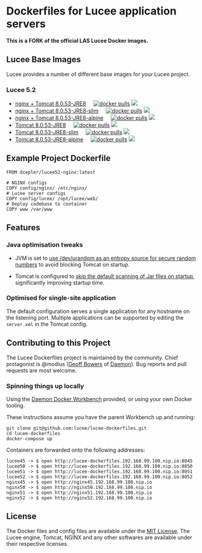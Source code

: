 # Dockerfiles for Lucee application servers

**This is a FORK of the official LAS Lucee Docker images.**

## Lucee Base Images

Lucee provides a number of different base images for your Lucee project.

### Lucee 5.2

- [nginx + Tomcat 8.0.53-JRE8](./lucee-nginx/5.2/) &nbsp; &nbsp;
  [![docker pulls](https://img.shields.io/docker/pulls/dcepler/lucee52-nginx.svg?label=docker+pulls)](https://hub.docker.com/r/dcepler/lucee52-nginx/)
  [![](https://images.microbadger.com/badges/image/dcepler/lucee52-nginx.svg)](https://microbadger.com/images/dcepler/lucee52-nginx)
- [nginx + Tomcat 8.0.53-JRE8-slim](./lucee-nginx/5.2-slim/) &nbsp; &nbsp;
  [![docker pulls](https://img.shields.io/docker/pulls/dcepler/lucee52-nginx-slim.svg?label=docker+pulls)](https://hub.docker.com/r/dcepler/lucee52-nginx-slim/)
  [![](https://images.microbadger.com/badges/image/dcepler/lucee52-nginx-slim.svg)](https://microbadger.com/images/dcepler/lucee52-nginx-slim)
- [nginx + Tomcat 8.0.53-JRE8-alpine](./lucee-nginx/5.2-alpine/) &nbsp; &nbsp;
  [![docker pulls](https://img.shields.io/docker/pulls/dcepler/lucee52-nginx-alpine.svg?label=docker+pulls)](https://hub.docker.com/r/dcepler/lucee52-nginx-alpine/)
  [![](https://images.microbadger.com/badges/image/dcepler/lucee52-nginx-alpine.svg)](https://microbadger.com/images/dcepler/lucee52-nginx-alpine)
- [Tomcat 8.0.53-JRE8](./5.2/) &nbsp; &nbsp;
  [![docker pulls](https://img.shields.io/docker/pulls/dcepler/lucee52.svg?label=docker+pulls)](https://hub.docker.com/r/dcepler/lucee52/)
  [![](https://images.microbadger.com/badges/image/dcepler/lucee52.svg)](https://microbadger.com/images/dcepler/lucee52)
- [Tomcat 8.0.53-JRE8-slim](./5.2-slim/) &nbsp; &nbsp;
  [![docker pulls](https://img.shields.io/docker/pulls/dcepler/lucee52-slim.svg?label=docker+pulls)](https://hub.docker.com/r/dcepler/lucee52-slim/)
  [![](https://images.microbadger.com/badges/image/dcepler/lucee52-slim.svg)](https://microbadger.com/images/dcepler/lucee52-slim)
- [Tomcat 8.0.53-JRE8-alpine](./5.2-alpine/) &nbsp; &nbsp;
  [![docker pulls](https://img.shields.io/docker/pulls/dcepler/lucee52-alpine.svg?label=docker+pulls)](https://hub.docker.com/r/dcepler/lucee52-alpine/)
  [![](https://images.microbadger.com/badges/image/dcepler/lucee52-alpine.svg)](https://microbadger.com/images/dcepler/lucee52-alpine)

## Example Project Dockerfile

```
FROM dcepler/lucee52-nginx:latest

# NGINX configs
COPY config/nginx/ /etc/nginx/
# Lucee server configs
COPY config/lucee/ /opt/lucee/web/
# Deploy codebase to container
COPY www /var/www
```

## Features

### Java optimisation tweaks

- JVM is set to [use /dev/urandom as an entropy source for secure random numbers](http://support.run.pivotal.io/entries/59869725-Java-Web-Applications-Slow-Startup-or-Failing) to avoid blocking Tomcat on startup.

- Tomcat is configured to [skip the default scanning of Jar files on startup](http://www.gpickin.com/index.cfm/blog/how-to-get-your-tomcat-to-pounce-on-startup-not-crawl), significantly improving startup time.

### Optimised for single-site application

The default configuration serves a single application for any hostname on the listening port. Multiple applications can be supported by editing the `server.xml` in the Tomcat config.


## Contributing to this Project

The Lucee Dockerfiles project is maintained by the community. Chief protagonist is @modius ([Geoff Bowers](https://github.com/modius) of [Daemon](http://www.daemon.com.au)). Bug reports and pull requests are most welcome.

### Spinning things up locally

Using the [Daemon Docker Workbench](https://github.com/justincarter/docker-workbench) provided, or using your own Docker tooling.

These instructions assume you have the parent Workbench up and running:
```
git clone git@github.com:lucee/lucee-dockerfiles.git
cd lucee-dockerfiles
docker-compose up
```

Containers are forwarded onto the following addresses:
```
lucee45 -> $ open http://lucee-dockerfiles.192.168.99.100.nip.io:8045
lucee50 -> $ open http://lucee-dockerfiles.192.168.99.100.nip.io:8050
lucee51 -> $ open http://lucee-dockerfiles.192.168.99.100.nip.io:8051
lucee52 -> $ open http://lucee-dockerfiles.192.168.99.100.nip.io:8052
nginx45 -> $ open http://nginx45.192.168.99.100.nip.io
nginx50 -> $ open http://nginx50.192.168.99.100.nip.io
nginx51 -> $ open http://nginx51.192.168.99.100.nip.io
nginx52 -> $ open http://nginx52.192.168.99.100.nip.io
```

## License

The Docker files and config files are available under the [MIT License](LICENSE). The Lucee engine, Tomcat, NGINX and any other softwares are available under their respective licenses.
